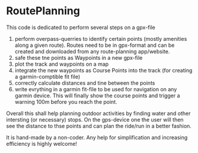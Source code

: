 # RoutePlanning

This code is dedicated to perform several steps on a gpx-file
1) perform overpass-querries to identify certain points (mostly amenities along a given route). Routes need to be in gpx-format and can be created and downloaded from any route-planning app/website.
2) safe these tne points as Waypoints in a new gpx-file
3) plot the track and waypoints on a map
4) integrate the new waypoints as Course Points into the track (for creating a garmin-comptible fit file)
5) correctly calculate distances and tine between the points
6) write evrything in a garmin fit-file to be used for navigation on any garmin device. This will finally show the course points and trigger a warning 100m before you reach the point.

Overall this shall help planning outdoor activities by finding water and other intersting (or necessary) stops. On the gps-device one the user will then see the distance to thse points and can plan the ride/run in a better fashion. 

It is hand-made by a non-coder. Any help for simplification and increasing efficiency is highly welcome!
